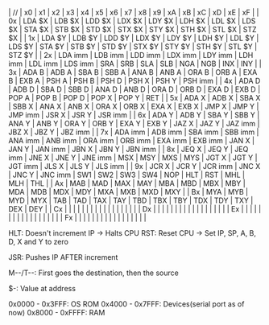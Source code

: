 |    //    |    x0    |    x1    |    x2    |    x3    |    x4    |    x5    |    x6    |    x7    |    x8    |    x9    |    xA    |    xB    |    xC    |    xD    |    xE    |    xF    |
|    0x    | LDA $X   | LDB $X   | LDD $X   | LDX $X   | LDY $X   | LDH $X   | LDL $X   | LDS $X   | STA $X   | STB $X   | STD $X   | STX $X   | STY $X   | STH $X   | STL $X   | STZ $X   |
|    1x    | LDA $Y   | LDB $Y   | LDD $Y   | LDX $Y   | LDY $Y   | LDH $Y   | LDL $Y   | LDS $Y   | STA $Y   | STB $Y   | STD $Y   | STX $Y   | STY $Y   | STH $Y   | STL $Y   | STZ $Y   |
|    2x    | LDA imm  | LDB imm  | LDD imm  | LDX imm  | LDY imm  | LDH imm  | LDL imm  | LDS imm  | SRA      | SRB      | SLA      | SLB      | NGA      | NGB      | INX      | INY      |
|    3x    | ADA B    | ADB A    | SBA B    | SBB A    | ANA B    | ANB A    | ORA B    | ORB A    | EXA B    | EXB A    | PSH A    | PSH B    | PSH D    | PSH X    | PSH Y    | PSH imm  |
|    4x    | ADA D    | ADB D    | SBA D    | SBB D    | ANA D    | ANB D    | ORA D    | ORB D    | EXA D    | EXB D    | POP A    | POP B    | POP D    | POP X    | POP Y    | RET      |
|    5x    | ADA X    | ADB X    | SBA X    | SBB X    | ANA X    | ANB X    | ORA X    | ORB X    | EXA X    | EXB X    | JMP X    | JMP Y    | JMP imm  | JSR X    | JSR Y    | JSR imm  |
|    6x    | ADA Y    | ADB Y    | SBA Y    | SBB Y    | ANA Y    | ANB Y    | ORA Y    | ORB Y    | EXA Y    | EXB Y    | JAZ X    | JAZ Y    | JAZ imm  | JBZ X    | JBZ Y    | JBZ imm  |
|    7x    | ADA imm  | ADB imm  | SBA imm  | SBB imm  | ANA imm  | ANB imm  | ORA imm  | ORB imm  | EXA imm  | EXB imm  | JAN X    | JAN Y    | JAN imm  | JBN X    | JBN Y    | JBN imm  |
|    8x    | JEQ X    | JEQ Y    | JEQ imm  | JNE X    | JNE Y    | JNE imm  | MSX      | MSY      | MXS      | MYS      | JGT X    | JGT Y    | JGT imm  | JLS X    | JLS Y    | JLS imm  |
|    9x    | JCR X    | JCR Y    | JCR imm  | JNC X    | JNC Y    | JNC imm  | SW1      | SW2      | SW3      | SW4      | NOP      | HLT      | RST      | MHL      | MLH      | THL      |
|    Ax    | MAB      | MAD      | MAX      | MAY      | MBA      | MBD      | MBX      | MBY      | MDA      | MDB      | MDX      | MDY      | MXA      | MXB      | MXD      | MXY      |
|    Bx    | MYA      | MYB      | MYD      | MYX      | TAB      | TAD      | TAX      | TAY      | TBD      | TBX      | TBY      | TDX      | TDY      | TXY      | DEX      | DEY      |
|    Cx    |          |          |          |          |          |          |          |          |          |          |          |          |          |          |          |          |
|    Dx    |          |          |          |          |          |          |          |          |          |          |          |          |          |          |          |          |
|    Ex    |          |          |          |          |          |          |          |          |          |          |          |          |          |          |          |          |
|    Fx    |          |          |          |          |          |          |          |          |          |          |          |          |          |          |          |          |

HLT: Doesn't increment IP -> Halts CPU
RST: Reset CPU -> Set IP, SP, A, B, D, X and Y to zero

JSR: Pushes IP AFTER increment

M--/T--: First goes the destination, then the source

$-: Value at address

0x0000 - 0x3FFF: OS ROM
0x4000 - 0x7FFF: Devices(serial port as of now)
0x8000 - 0xFFFF: RAM